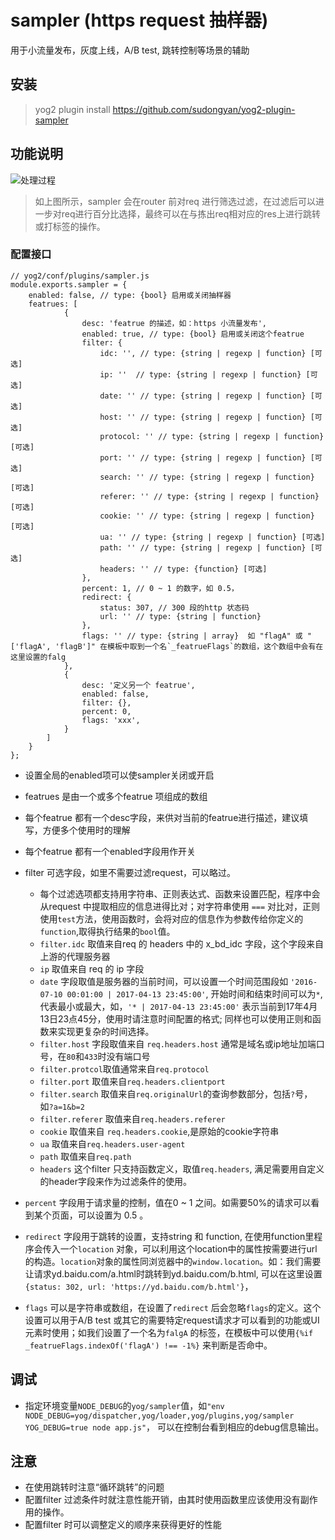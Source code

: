 # sampler (https request 抽样器)
用于小流量发布，灰度上线，A/B test, 跳转控制等场景的辅助

## 安装
> yog2 plugin install https://github.com/sudongyan/yog2-plugin-sampler

## 功能说明
![处理过程](http://s0.nuomi.bdimg.com/img/yog2-sampler.jpg)
> 如上图所示，sampler 会在router 前对req 进行筛选过滤，在过滤后可以进一步对req进行百分比选择，最终可以在与拣出req相对应的res上进行跳转或打标签的操作。

### 配置接口


    // yog2/conf/plugins/sampler.js
    module.exports.sampler = {
        enabled: false, // type: {bool} 启用或关闭抽样器
        featrues: [
                {
                    desc: 'featrue 的描述，如：https 小流量发布',
                    enabled: true, // type: {bool} 启用或关闭这个featrue
                    filter: {
                        idc: '', // type: {string | regexp | function} [可选]
                        ip: ''  // type: {string | regexp | function} [可选]
                        date: '' // type: {string | regexp | function} [可选]
                        host: '' // type: {string | regexp | function} [可选]
                        protocol: '' // type: {string | regexp | function} [可选]
                        port: '' // type: {string | regexp | function} [可选]
                        search: '' // type: {string | regexp | function} [可选]
                        referer: '' // type: {string | regexp | function} [可选]
                        cookie: '' // type: {string | regexp | function} [可选]
                        ua: '' // type: {string | regexp | function} [可选]
                        path: '' // type: {string | regexp | function} [可选]
                        headers: '' // type: {function} [可选]
                    },
                    percent: 1, // 0 ~ 1 的数字，如 0.5，
                    redirect: {
                        status: 307, // 300 段的http 状态码
                        url: '' // type: {string | function}
                    },
                    flags: '' // type: {string | array}  如 "flagA" 或 "['flagA', 'flagB']" 在模板中取到一个名`_featrueFlags`的数组，这个数组中会有在这里设置的falg
                },
                {
                    desc: '定义另一个 featrue',
                    enabled: false,
                    filter: {},
                    percent: 0,
                    flags: 'xxx',
                }
            ]
        }
    };

- 设置全局的enabled项可以使sampler关闭或开启
- featrues 是由一个或多个featrue 项组成的数组
- 每个featrue 都有一个desc字段，来供对当前的featrue进行描述，建议填写，方便多个使用时的理解
- 每个featrue 都有一个enabled字段用作开关

- filter 可选字段，如里不需要过滤request，可以略过。
    - 每个过滤选项都支持用字符串、正则表达式、函数来设置匹配，程序中会从request 中提取相应的信息进得比对；对字符串使用 `===` 对比对，正则使用`test`方法，使用函数时，会将对应的信息作为参数传给你定义的`function`,取得执行结果的`bool`值。
    - `filter.idc` 取值来自req 的 headers 中的 x_bd_idc 字段，这个字段来自上游的代理服务器
    - `ip` 取值来自 req 的 ip 字段
    - `date` 字段取值是服务器的当前时间，可以设置一个时间范围段如 `'2016-07-10 00:01:00 | 2017-04-13 23:45:00'`, 开始时间和结束时间可以为`*`,代表最小或最大，如，`'* | 2017-04-13 23:45:00'` 表示当前到17年4月13日23点45分，使用时请注意时间配置的格式; 同样也可以使用正则和函数来实现更复杂的时间选择。
    - `filter.host` 字段取值来自 `req.headers.host` 通常是域名或ip地址加端口号，在`80`和`433`时没有端口号
    - `filter.protcol`取值通常来自`req.protocol`
    - `filter.port` 取值来自`req.headers.clientport`
    - `filter.search` 取值来自`req.originalUrl`的查询参数部分，包括`?`号，如`?a=1&b=2`
    - `filter.referer` 取值来自`req.headers.referer`
    - `cookie` 取值来自 `req.headers.cookie`,是原始的cookie字符串
    - `ua` 取值来自`req.headers.user-agent`
    - `path` 取值来自`req.path`
    - `headers` 这个filter 只支持函数定义，取值`req.headers`, 满足需要用自定义的header字段来作为过滤条件的使用。

- `percent` 字段用于请求量的控制，值在0 ~ 1 之间。如需要50%的请求可以看到某个页面，可以设置为 0.5 。

- `redirect` 字段用于跳转的设置，支持string 和 function, 在使用function里程序会传入一个`location` 对象，可以利用这个location中的属性按需要进行url的构造。`location`对象的属性同浏览器中的`window.location`。如：我们需要让请求yd.baidu.com/a.html时跳转到yd.baidu.com/b.html, 可以在这里设置`{status: 302, url: 'https://yd.baidu.com/b.html'}`，

- `flags` 可以是字符串或数组，在设置了`redirect` 后会忽略`flags`的定义。这个设置可以用于A/B test 或其它的需要特定request请求才可以看到的功能或UI元素时使用；如我们设置了一个名为`falgA` 的标签，在模板中可以使用`{%if _featrueFlags.indexOf('flagA') !== -1%}` 来判断是否命中。

## 调试
- 指定环境变量`NODE_DEBUG`的`yog/sampler`值，如`"env NODE_DEBUG=yog/dispatcher,yog/loader,yog/plugins,yog/sampler YOG_DEBUG=true node app.js"`， 可以在控制台看到相应的debug信息输出。

## 注意
- 在使用跳转时注意“循环跳转”的问题
- 配置filter 过滤条件时就注意性能开销，由其时使用函数里应该使用没有副作用的操作。
- 配置filter 时可以调整定义的顺序来获得更好的性能
